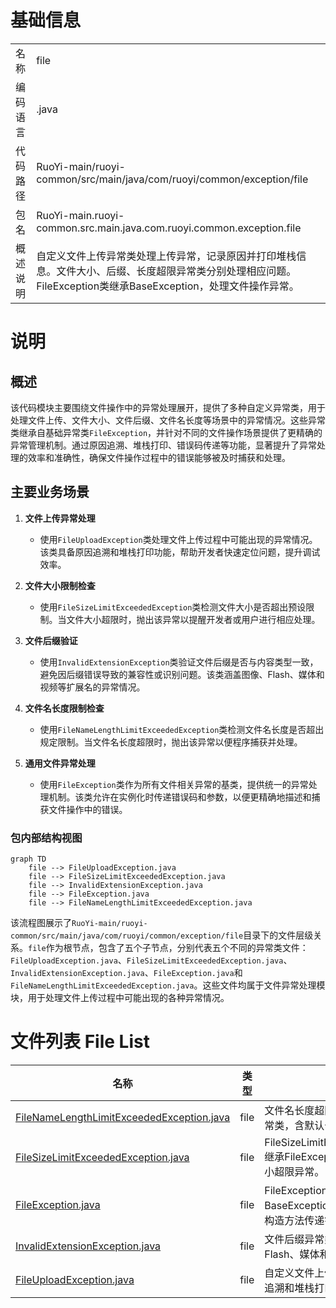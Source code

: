 # 基础信息

|      |      |
|------|------|
| 名称 | file |
| 编码语言 | .java |
| 代码路径 | RuoYi-main/ruoyi-common/src/main/java/com/ruoyi/common/exception/file |
| 包名 | RuoYi-main.ruoyi-common.src.main.java.com.ruoyi.common.exception.file |
| 概述说明 | 自定义文件上传异常类处理上传异常，记录原因并打印堆栈信息。文件大小、后缀、长度超限异常类分别处理相应问题。FileException类继承BaseException，处理文件操作异常。 |

# 说明

## 概述
该代码模块主要围绕文件操作中的异常处理展开，提供了多种自定义异常类，用于处理文件上传、文件大小、文件后缀、文件名长度等场景中的异常情况。这些异常类继承自基础异常类`FileException`，并针对不同的文件操作场景提供了更精确的异常管理机制。通过原因追溯、堆栈打印、错误码传递等功能，显著提升了异常处理的效率和准确性，确保文件操作过程中的错误能够被及时捕获和处理。

## 主要业务场景
1. **文件上传异常处理**  
   - 使用`FileUploadException`类处理文件上传过程中可能出现的异常情况。该类具备原因追溯和堆栈打印功能，帮助开发者快速定位问题，提升调试效率。

2. **文件大小限制检查**  
   - 使用`FileSizeLimitExceededException`类检测文件大小是否超出预设限制。当文件大小超限时，抛出该异常以提醒开发者或用户进行相应处理。

3. **文件后缀验证**  
   - 使用`InvalidExtensionException`类验证文件后缀是否与内容类型一致，避免因后缀错误导致的兼容性或识别问题。该类涵盖图像、Flash、媒体和视频等扩展名的异常情况。

4. **文件名长度限制检查**  
   - 使用`FileNameLengthLimitExceededException`类检测文件名长度是否超出规定限制。当文件名长度超限时，抛出该异常以便程序捕获并处理。

5. **通用文件异常处理**  
   - 使用`FileException`类作为所有文件相关异常的基类，提供统一的异常处理机制。该类允许在实例化时传递错误码和参数，以便更精确地描述和捕获文件操作中的错误。


### 包内部结构视图

```mermaid
graph TD
    file --> FileUploadException.java
    file --> FileSizeLimitExceededException.java
    file --> InvalidExtensionException.java
    file --> FileException.java
    file --> FileNameLengthLimitExceededException.java
```

该流程图展示了`RuoYi-main/ruoyi-common/src/main/java/com/ruoyi/common/exception/file`目录下的文件层级关系。`file`作为根节点，包含了五个子节点，分别代表五个不同的异常类文件：`FileUploadException.java`、`FileSizeLimitExceededException.java`、`InvalidExtensionException.java`、`FileException.java`和`FileNameLengthLimitExceededException.java`。这些文件均属于文件异常处理模块，用于处理文件上传过程中可能出现的各种异常情况。

# 文件列表 File List

| 名称   | 类型  | 说明 |
|-------|------|-------------|
| [FileNameLengthLimitExceededException.java](FileNameLengthLimitExceededException.md) | file | 文件名长度超限异常类继承文件异常类，含默认长度参数。 |
| [FileSizeLimitExceededException.java](FileSizeLimitExceededException.md) | file | FileSizeLimitExceededException继承FileException，处理文件大小超限异常。 |
| [FileException.java](FileException.md) | file | FileException继承BaseException，处理文件异常，构造方法传递错误码和参数。 |
| [InvalidExtensionException.java](InvalidExtensionException.md) | file | 文件后缀异常类涵盖图像、Flash、媒体和视频扩展异常。 |
| [FileUploadException.java](FileUploadException.md) | file | 自定义文件上传异常类，支持原因追溯和堆栈打印。 |


